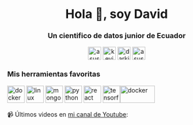 <!--
**Asuskf/Asuskf** is a ✨ _special_ ✨ repository because its `README.md` (this file) appears on your GitHub profile.

-->
<h1 align="center">Hola 👋, soy David</h1>
<h3 align="center">Un cientifico de datos junior de Ecuador</h3>
<p align="center">
<a href="https://twitter.com/asuskf1" target="blank"><img align="center" src="https://cdn.jsdelivr.net/npm/simple-icons@3.0.1/icons/twitter.svg" alt="asuskf1" height="30" width="30" /></a>
<a href="https://linkedin.com/in/kevin-david-farinango-8984098b" target="blank"><img align="center" src="https://cdn.jsdelivr.net/npm/simple-icons@3.0.1/icons/linkedin.svg" alt="kevin-david-farinango-8984098b" height="30" width="30" /></a>
<a href="https://fb.com/darkjmk" target="blank"><img align="center" src="https://cdn.jsdelivr.net/npm/simple-icons@3.0.1/icons/facebook.svg" alt="darkjmk" height="30" width="30" /></a>
<a href="https://www.youtube.com/c/asuskf" target="blank"><img align="center" src="https://cdn.jsdelivr.net/npm/simple-icons@3.0.1/icons/youtube.svg" alt="asuskf" height="30" width="30" /></a>
</p>

<h3 align="left">Mis herramientas favoritas</h3>

<p align="left"><img src="https://devicons.github.io/devicon/devicon.git/icons/docker/docker-original-wordmark.svg" alt="docker" width="40" height="40"/> <img src="https://devicons.github.io/devicon/devicon.git/icons/linux/linux-original.svg" alt="linux" width="40" height="40"/> <img src="https://devicons.github.io/devicon/devicon.git/icons/mongodb/mongodb-original-wordmark.svg" alt="mongodb" width="40" height="40"/> <img src="https://devicons.github.io/devicon/devicon.git/icons/python/python-original.svg" alt="python" width="40" height="40"/> <img src="https://devicons.github.io/devicon/devicon.git/icons/react/react-original-wordmark.svg" alt="react" width="40" height="40"/> <img src="https://www.vectorlogo.zone/logos/tensorflow/tensorflow-icon.svg" alt="tensorflow" width="40" height="40"/><img src="https://upload.wikimedia.org/wikipedia/commons/thumb/d/d0/RStudio_logo_flat.svg/1280px-RStudio_logo_flat.svg.png" alt="docker" width="80" height="40"/></p>




📹 Últimos videos en <a href="https://www.youtube.com/c/asuskf" target="blank">mi canal de Youtube</a>:

